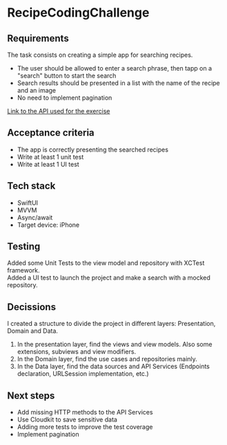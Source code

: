 # RecipeCodingChallenge

## Requirements
The task consists on creating a simple app for searching recipes.

- The user should be allowed to enter a search phrase, then tapp on a "search" button to start the search
- Search results should be presented in a list with the name of the recipe and an image
- No need to implement pagination

[Link to the API used for the exercise](https://developer.edamam.com)

## Acceptance criteria
- The app is correctly presenting the searched recipes
- Write at least 1 unit test
- Write at least 1 UI test

## Tech stack
- SwiftUI
- MVVM
- Async/await
- Target device: iPhone

## Testing
Added some Unit Tests to the view model and repository with XCTest framework.  
Added a UI test to launch the project and make a search with a mocked repository.

## Decissions
I created a structure to divide the project in different layers: Presentation, Domain and Data.  

1. In the presentation layer, find the views and view models. Also some extensions, subviews and view modifiers.
2. In the Domain layer, find the use cases and repositories mainly. 
3. In the Data layer, find the data sources and API Services (Endpoints declaration, URLSession implementation, etc.)

## Next steps
- Add missing HTTP methods to the API Services
- Use Cloudkit to save sensitive data
- Adding more tests to improve the test coverage
- Implement pagination
